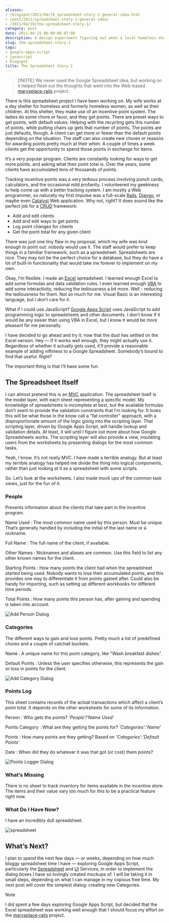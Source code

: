 ```yaml
---
aliases:
- /blogspot/2011/04/19_spreadsheet-story-1-general-idea.html
- /post/2011/spreadsheet-story-1-general-idea/
- /2011/04/19/the-spreadsheet-story-1/
category: post
date: 2011-04-19 00:00:00-07:00
description: A design experiment figuring out what a local homeless shelter needs to track chores.
slug: the-spreadsheet-story-1
tags:
- google-apps-script
- javascript
- blogspot
title: The Spreadsheet Story 1
---
```



 > 
 > \[!NOTE\]
 > We never used the Google Spreadsheet idea, but working on it helped flesh out the thoughts that went into the Web-based [marysplace-rails](https://github.com/brianwisti/marysplace-rails) project.

There is this spreadsheet project I have been working on. My wife works
at a day shelter for homeless and formerly homeless women, as well as
their children. At this shelter, they make use of an incentive point
system. The ladies do some chore or favor, and they get points. There
are preset ways to get points, with default values. Helping with the
recycling gets this number of points, while putting chairs up gets that
number of points. The points are just defaults, though. A client can get
more or fewer than the default points depending on the situation. The
staff can also create new chores or reasons for awarding points pretty
much at their whim. A couple of times a week clients get the opportunity
to spend those points in exchange for items.

It’s a very popular program. Clients are constantly looking for ways to
get more points, and asking what their point total is. Over the years,
some clients have accumulated tens of thousands of points.

Tracking incentive points was a very tedious process involving punch
cards, calculators, and the occasional mild profanity. I volunteered my
geekiness to help come up with a better tracking system. I am mostly a
Web programmer, so naturally my first impulse was a full-scale
[Rails](http://rubyonrails.org), [Django](http://www.djangoproject.com),
or maybe even [Catalyst](http://www.catalystframework.org) Web
application. Why not, right? It does sound like the perfect job for a
[CRUD](http://en.wikipedia.org/wiki/Create,_read,_update_and_delete)
framework:

* Add and edit clients
* Add and edit ways to get points
* Log point changes for clients
* Get the point total for any given client

There was just one tiny flaw in my proposal, which my wife was kind
enough to point out: nobody would use it. The staff would prefer to keep
things in a familiar framework, such as a spreadsheet. Spreadsheets are
nice. They may not be the perfect choice for a database, but they do
have a lot of built-in functionality that would take me forever to
implement on my own.

Okay, I’m flexible. I made an
[Excel](http://office.microsoft.com/en-us/excel/) spreadsheet. I learned
enough Excel to add some formulas and data validation rules. I even
learned enough
[VBA](http://en.wikipedia.org/wiki/Visual_Basic_for_Applications) to add
some interactivity, reducing the tediousness a bit more. Well - reducing
the tediousness for them. Not so much for me. Visual Basic is an
interesting language, but I don’t care for it.

What if I could use JavaScript? [Google Apps
Script](http://code.google.com/googleapps/appsscript/) uses JavaScript
to add programming logic to spreadsheets and other documents. I don’t
know if it would be any easier than using VBA in Excel, but I know it
would be more pleasant for me personally.

I have decided to go ahead and try it, now that the dust has settled on
the Excel version. Hey — if it works well enough, they might actually
use it. Regardless of whether it actually gets used, it’ll provide a
reasonable example of adding niftiness to a Google Spreadsheet.
Somebody’s bound to find that useful. Right?

The important thing is that I’ll have some fun.

## The Spreadsheet Itself

I can almost pretend this is an
[MVC](https://en.wikipedia.org/wiki/Model%E2%80%93view%E2%80%93controller)
application. The spreadsheet itself is the model layer, with each sheet
representing a specific model. My knowledge of spreadsheets is
incomplete at best, but the available formulas don’t seem to provide the
validation constraints that I’m looking for. It looks this will be what
those in the know call a "fat controller" approach, with a
disproportionate amount of the logic going into the scripting layer.
That scripting layer, driven by Google Apps Script, will handle lookup
and validation details. At least, it will until I figure out more about
how Google Spreadsheets works. The scripting layer will also provide a
view, insulating users from the worksheets by presenting dialogs for the
most common tasks.

Yeah, I know. It’s not really MVC. I have made a terrible analogy. But
at least my terrible analogy has helped me divide the thing into logical
components, rather than just looking at it as a spreadsheet with some
scripts.

So. Let’s look at the worksheets. I also made mock ups of the common
task views, just for the fun of it.

### People

Presents information about the clients that take part in the incentive
program.

Name Used
: The most common name used by this person. Must be unique. That’s
generally handled by including the initial of the last name or a
nickname.

Full Name
: The full name of the client, if available.

Other Names
: Nicknames and aliases are common. Use this field to list any other
known names for the client.

Starting Points
: How many points the client had when the spreadsheet started being
used. Nobody wants to lose their accumulated points, and this
provides one way to differentiate it from points gained after. Could
also be handy for importing, such as setting up different workbooks
for different time periods.

Total Points
: How many points this person has, after gaining and spending is taken
into account.

![Add Person Dialog](attachments/img/2011/NewPersonDialog.png)

### Categories

The different ways to gain and lose points. Pretty much a list of
predefined chores and a couple of catchall buckets.

Name
: A unique name for this point category, like "Wash breakfast dishes".

Default Points
: Unless the user specifies otherwise, this represents the gain or
loss in points for the client.

![Add Category Dialog](attachments/img/2011/NewCategoryDialog.png)

### Points Log

This sheet contains records of the actual transactions which affect a
client’s point total. It depends on the other worksheets for some of its
information.

Person
: Who gets the points? *'People'!'Name Used'*

Points Category
: What are they getting the points for? *'Categories':'Name'*

Points
: How many points are they getting? Based on *'Categories':'Default
Points'*

Date
: When did they do whatever it was that got (or cost) them points?

![Points Logger Dialog](attachments/img/2011/PointsLoggerDialog.png)

### What’s Missing

There is no sheet to track inventory for items available in the
incentive store. The items and their value vary too much for this to be
a practical feature right now.

### What Do I Have Now?

I have an incredibly dull spreadsheet.

![spreadsheet](attachments/img/2011/spreadsheet-01.png)

## What’s Next?

I plan to spend the next few days — or weeks, depending on how much
bloggy spreadsheet time I have — exploring Google Apps Script,
particularly the
[Spreadsheet](http://code.google.com/googleapps/appsscript/service_spreadsheet.html)
and [UI](http://code.google.com/googleapps/appsscript/service_ui.html)
Services, in order to implement the dialog boxes I have so lovingly
created mockups of. I will be taking it in small steps, depending on
what I can manage in my copious free time. My next post will cover the
simplest dialog: creating new Categories.

<aside class="admonition note">
<p class="admonition-title">Note</p>

I did spent a few days exploring Google Apps Script, but decided that
the Excel spreadsheet was working well enough that I should focus my
effort on the
[marysplace-rails](https://github.com/brianwisti/marysplace-rails)
project.

</aside>
